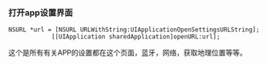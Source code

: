 ### 打开app设置界面
```
NSURL *url = [NSURL URLWithString:UIApplicationOpenSettingsURLString];
            [[UIApplication sharedApplication]openURL:url];
```
这个是所有有关APP的设置都在这个页面，蓝牙，网络，获取地理位置等等。
